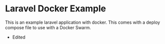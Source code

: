 # Laravel Docker Example

This is an example laravel application with docker.  This comes with a
deploy compose file to use with a Docker Swarm.

- Edited
